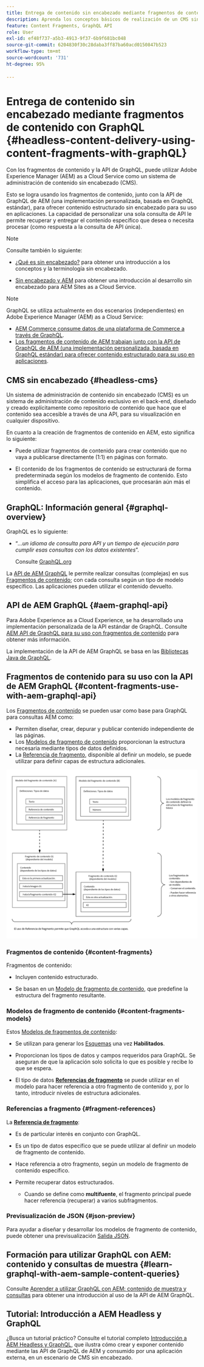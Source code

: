 ```yaml
---
title: Entrega de contenido sin encabezado mediante fragmentos de contenido con GraphQL
description: Aprenda los conceptos básicos de realización de un CMS sin encabezado AEM utilizando fragmentos de contenido con GraphQL para la entrega de contenido sin encabezado.
feature: Content Fragments, GraphQL API
role: User
exl-id: ef48f737-a5b3-4913-9f37-6b9f681bc048
source-git-commit: 6204830f30c28daba3ff87ba60acd0150847b523
workflow-type: tm+mt
source-wordcount: '731'
ht-degree: 95%

---
```


# Entrega de contenido sin encabezado mediante fragmentos de contenido con GraphQL {#headless-content-delivery-using-content-fragments-with-graphQL}

Con los fragmentos de contenido y la API de GraphQL, puede utilizar Adobe Experience Manager (AEM) as a Cloud Service como un sistema de administración de contenido sin encabezado (CMS).

Esto se logra usando los fragmentos de contenido, junto con la API de GraphQL de AEM (una implementación personalizada, basada en GraphQL estándar), para ofrecer contenido estructurado sin encabezado para su uso en aplicaciones. La capacidad de personalizar una sola consulta de API le permite recuperar y entregar el contenido específico que desea o necesita procesar (como respuesta a la consulta de API única).

>[!NOTE]
>
>Consulte también lo siguiente:
>
>* [¿Qué es sin encabezado?](/help/headless/what-is-headless.md) para obtener una introducción a los conceptos y la terminología sin encabezado.
>
>* [Sin encabezado y AEM](/help/headless/introduction.md) para obtener una introducción al desarrollo sin encabezado para AEM Sites as a Cloud Service.


>[!NOTE]
>
>GraphQL se utiliza actualmente en dos escenarios (independientes) en Adobe Experience Manager (AEM) as a Cloud Service:
>
>* [AEM Commerce consume datos de una plataforma de Commerce a través de GraphQL](/help/commerce-cloud/integrating/magento.md).
>* [Los fragmentos de contenido de AEM trabajan junto con la API de GraphQL de AEM (una implementación personalizada, basada en GraphQL estándar) para ofrecer contenido estructurado para su uso en aplicaciones](/help/headless/graphql-api/content-fragments.md).


## CMS sin encabezado {#headless-cms}

Un sistema de administración de contenido sin encabezado (CMS) es un sistema de administración de contenido exclusivo en el back-end, diseñado y creado explícitamente como repositorio de contenido que hace que el contenido sea accesible a través de una API, para su visualización en cualquier dispositivo.

En cuanto a la creación de fragmentos de contenido en AEM, esto significa lo siguiente:

* Puede utilizar fragmentos de contenido para crear contenido que no vaya a publicarse directamente (1:1) en páginas con formato.

* El contenido de los fragmentos de contenido se estructurará de forma predeterminada según los modelos de fragmento de contenido. Esto simplifica el acceso para las aplicaciones, que procesarán aún más el contenido.

## GraphQL: Información general {#graphql-overview}

GraphQL es lo siguiente:

* “*...un idioma de consulta para API y un tiempo de ejecución para cumplir esas consultas con los datos existentes*”.

   Consulte [GraphQL.org](https://graphql.org)

La [API de AEM GraphQL](#aem-graphql-api) le permite realizar consultas (complejas) en sus [Fragmentos de contenido](/help/sites-cloud/administering/content-fragments/content-fragments.md); con cada consulta según un tipo de modelo específico. Las aplicaciones pueden utilizar el contenido devuelto.

## API de AEM GraphQL {#aem-graphql-api}

Para Adobe Experience as a Cloud Experience, se ha desarrollado una implementación personalizada de la API estándar de GraphQL. Consulte [AEM API de GraphQL para su uso con fragmentos de contenido](/help/headless/graphql-api/content-fragments.md) para obtener más información.

La implementación de la API de AEM GraphQL se basa en las [Bibliotecas Java de GraphQL](https://graphql.org/code/#java).

## Fragmentos de contenido para su uso con la API de AEM GraphQL {#content-fragments-use-with-aem-graphql-api}

Los [Fragmentos de contenido](#content-fragments) se pueden usar como base para GraphQL para consultas AEM como:

* Permiten diseñar, crear, depurar y publicar contenido independiente de las páginas.
* Los [Modelos de fragmento de contenido](#content-fragments-models) proporcionan la estructura necesaria mediante tipos de datos definidos.
* La [Referencia de fragmento](#fragment-references), disponible al definir un modelo, se puede utilizar para definir capas de estructura adicionales.

![Fragmentos de contenido para usar con GraphQL](assets/cfm-nested-01.png "Fragmentos de contenido para usar con GraphQL")

### Fragmentos de contenido {#content-fragments}

Fragmentos de contenido:

* Incluyen contenido estructurado.

* Se basan en un [Modelo de fragmento de contenido](#content-fragments-models), que predefine la estructura del fragmento resultante.

### Modelos de fragmento de contenido {#content-fragments-models}

Estos [Modelos de fragmentos de contenido](/help/sites-cloud/administering/content-fragments/content-fragments-models.md):

* Se utilizan para generar los [Esquemas](https://graphql.org/learn/schema/) una vez **Habilitados**.

* Proporcionan los tipos de datos y campos requeridos para GraphQL. Se aseguran de que la aplicación solo solicita lo que es posible y recibe lo que se espera.

* El tipo de datos **[Referencias de fragmento](#fragment-references)** se puede utilizar en el modelo para hacer referencia a otro fragmento de contenido y, por lo tanto, introducir niveles de estructura adicionales.

### Referencias a fragmento {#fragment-references}

La **[Referencia de fragmento](/help/sites-cloud/administering/content-fragments/content-fragments-models.md#fragment-reference-nested-fragments)**:

* Es de particular interés en conjunto con GraphQL.

* Es un tipo de datos específico que se puede utilizar al definir un modelo de fragmento de contenido.

* Hace referencia a otro fragmento, según un modelo de fragmento de contenido específico.

* Permite recuperar datos estructurados.

   * Cuando se define como **multifuente**, el fragmento principal puede hacer referencia (recuperar) a varios subfragmentos.

### Previsualización de JSON {#json-preview}

Para ayudar a diseñar y desarrollar los modelos de fragmento de contenido, puede obtener una previsualización [Salida JSON](/help/sites-cloud/administering/content-fragments/content-fragments-json-preview.md).

## Formación para utilizar GraphQL con AEM: contenido y consultas de muestra {#learn-graphql-with-aem-sample-content-queries}

Consulte [Aprender a utilizar GraphQL con AEM: contenido de muestra y consultas](/help/headless/graphql-api/sample-queries.md) para obtener una introducción al uso de la API de AEM GraphQL.

## Tutorial: Introducción a AEM Headless y GraphQL

¿Busca un tutorial práctico? Consulte el tutorial completo [Introducción a AEM Headless y GraphQL](https://experienceleague.adobe.com/docs/experience-manager-learn/getting-started-with-aem-headless/graphql/overview.html?lang=es), que ilustra cómo crear y exponer contenido mediante las API de GraphQL de AEM y consumido por una aplicación externa, en un escenario de CMS sin encabezado.
